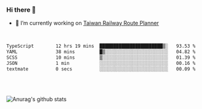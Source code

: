 ### Hi there 👋

- 🔭 I’m currently working on [Taiwan Railway Route Planner](https://github.com/Taiwan-Railway-Route-Planner)

<br/>

<!--START_SECTION:waka-->

```txt
TypeScript        12 hrs 19 mins  ███████████████████████▒░   93.53 %
YAML              38 mins         █▒░░░░░░░░░░░░░░░░░░░░░░░   04.82 %
SCSS              10 mins         ▒░░░░░░░░░░░░░░░░░░░░░░░░   01.39 %
JSON              1 min           ░░░░░░░░░░░░░░░░░░░░░░░░░   00.16 %
textmate          0 secs          ░░░░░░░░░░░░░░░░░░░░░░░░░   00.09 %
```

<!--END_SECTION:waka-->

<br/>
<br/>

![Anurag's github stats](https://github-readme-stats.vercel.app/api?username=DepickereSven&show_icons=true&theme=tokyonight)



<!--
**DepickereSven/DepickereSven** is a ✨ _special_ ✨ repository because its `README.md` (this file) appears on your GitHub profile.

Here are some ideas to get you started:

- 🔭 I’m currently working on ...
- 🌱 I’m currently learning ...
- 👯 I’m looking to collaborate on ...
- 🤔 I’m looking for help with ...
- 💬 Ask me about ...
- 📫 How to reach me: ...
- 😄 Pronouns: ...
- ⚡ Fun fact: ...
-->
